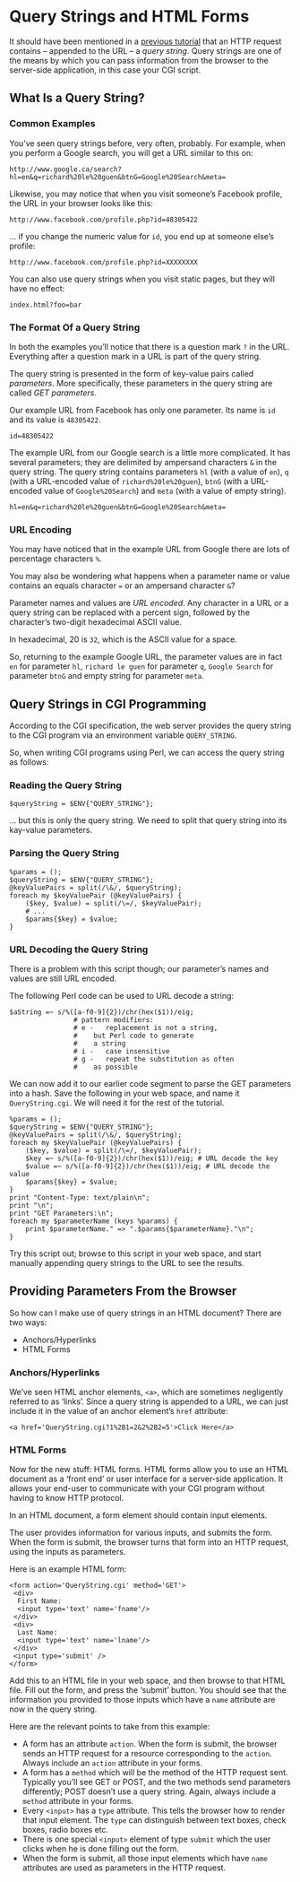 Query Strings and HTML Forms
============================

It should have been mentioned in a [previous tutorial](../soen229-w2009/tut-11.web-and-http.md) that an HTTP request contains – appended to the URL – a _query string_. Query strings are one of the means by which you can pass information from the browser to the server-side application, in this case your CGI script.

What Is a Query String?
-----------------------

### Common Examples

You’ve seen query strings before, very often, probably. For example, when you perform a Google search, you will get a URL similar to this on:

    http://www.google.ca/search?hl=en&q=richard%20le%20guen&btnG=Google%20Search&meta=

Likewise, you may notice that when you visit someone’s Facebook profile, the URL in your browser looks like this:

    http://www.facebook.com/profile.php?id=48305422

… if you change the numeric value for `id`, you end up at someone else’s profile:

    http://www.facebook.com/profile.php?id=XXXXXXXX

You can also use query strings when you visit static pages, but they will have no effect:

    index.html?foo=bar

### The Format Of a Query String

In both the examples you’ll notice that there is a question mark `?` in the URL. Everything after a question mark in a URL is part of the query string.

The query string is presented in the form of key-value pairs called _parameters_. More specifically, these parameters in the query string are called _GET parameters_.

Our example URL from Facebook has only one parameter. Its name is `id` and its value is `48305422`.

    id=48305422

The example URL from our Google search is a little more complicated. It has several parameters; they are delimited by ampersand characters `&` in the query string. The query string contains parameters `hl` (with a value of `en`), `q` (with a URL-encoded value of `richard%20le%20guen`), `btnG` (with a URL-encoded value of `Google%20Search`) and `meta` (with a value of empty string).

    hl=en&q=richard%20le%20guen&btnG=Google%20Search&meta=

### URL Encoding

You may have noticed that in the example URL from Google there are lots of percentage characters `%`.

You may also be wondering what happens when a parameter name or value contains an equals character `=` or an ampersand character `&`?

Parameter names and values are _URL encoded_. Any character in a URL or a query string can be replaced with a percent sign, followed by the character’s two-digit hexadecimal ASCII value.

In hexadecimal, 20 is `32`, which is the ASCII value for a space.

So, returning to the example Google URL, the parameter values are in fact `en` for parameter `hl`, `richard le guen` for parameter `q`, `Google Search` for parameter `btnG` and empty string for parameter `meta`.

Query Strings in CGI Programming
--------------------------------

According to the CGI specification, the web server provides the query string to the CGI program via an environment variable `QUERY_STRING`.

So, when writing CGI programs using Perl, we can access the query string as follows:

### Reading the Query String

    $queryString = $ENV{"QUERY_STRING"};

… but this is only the query string. We need to split that query string into its kay-value parameters.

### Parsing the Query String

    %params = ();
    $queryString = $ENV{"QUERY_STRING"};
    @keyValuePairs = split(/\&/, $queryString);
    foreach my $keyValuePair (@keyValuePairs) {
    	($key, $value) = split(/\=/, $keyValuePair);
    	# ...
    	$params{$key} = $value;
    }

### URL Decoding the Query String

There is a problem with this script though; our parameter’s names and values are still URL encoded.

The following Perl code can be used to URL decode a string:

    $aString =~ s/%([a-f0-9]{2})/chr(hex($1))/eig;
    				# pattern modifiers:
    				# e -	replacement is not a string,
    				#	 but Perl code to generate
    				#	 a string
    				# i -	case insensitive
    				# g -	repeat the substitution as often
    				#	 as possible

We can now add it to our earlier code segment to parse the GET parameters into a hash. Save the following in your web space, and name it `QueryString.cgi`. We will need it for the rest of the tutorial.

    %params = ();
    $queryString = $ENV{"QUERY_STRING"};
    @keyValuePairs = split(/\&/, $queryString);
    foreach my $keyValuePair (@keyValuePairs) {
    	($key, $value) = split(/\=/, $keyValuePair);
    	$key =~ s/%([a-f0-9]{2})/chr(hex($1))/eig; # URL decode the key
    	$value =~ s/%([a-f0-9]{2})/chr(hex($1))/eig; # URL decode the value
    	$params{$key} = $value;
    }
    print "Content-Type: text/plain\n";
    print "\n";
    print "GET Parameters:\n";
    foreach my $parameterName (keys %params) {
    	print $parameterName." => ".$params{$parameterName}."\n";
    }

Try this script out; browse to this script in your web space, and start manually appending query strings to the URL to see the results.

Providing Parameters From the Browser
-------------------------------------

So how can I make use of query strings in an HTML document? There are two ways:

*   Anchors/Hyperlinks
*   HTML Forms

### Anchors/Hyperlinks

We’ve seen HTML anchor elements, `<a>`, which are sometimes negligently referred to as ‘links’. Since a query string is appended to a URL, we can just include it in the value of an anchor element’s `href` attribute:

    <a href='QueryString.cgi?1%2B1=2&2%2B2=5'>Click Here</a>

### HTML Forms

Now for the new stuff: HTML forms. HTML forms allow you to use an HTML document as a ‘front end’ or user interface for a server-side application. It allows your end-user to communicate with your CGI program without having to know HTTP protocol.

In an HTML document, a form element should contain input elements.

The user provides information for various inputs, and submits the form. When the form is submit, the browser turns that form into an HTTP request, using the inputs as parameters.

Here is an example HTML form:

    <form action='QueryString.cgi' method='GET'>
     <div>
      First Name:
      <input type='text' name='fname'/>
     </div>
     <div>
      Last Name:
      <input type='text' name='lname'/>
     </div>
     <input type='submit' />
    </form>

Add this to an HTML file in your web space, and then browse to that HTML file. Fill out the form, and press the ‘submit’ button. You should see that the information you provided to those inputs which have a `name` attribute are now in the query string.

Here are the relevant points to take from this example:

*   A form has an attribute `action`. When the form is submit, the browser sends an HTTP request for a resource corresponding to the `action`. Always include an `action` attribute in your forms.
*   A form has a `method` which will be the method of the HTTP request sent. Typically you’ll see GET or POST, and the two methods send parameters differently; POST doesn’t use a query string. Again, always include a `method` attribute in your forms.
*   Every `<input>` has a `type` attribute. This tells the browser how to render that input element. The `type` can distinguish between text boxes, check boxes, radio boxes etc.
*   There is one special `<input>` element of type `submit` which the user clicks when he is done filling out the form.
*   When the form is submit, all those input elements which have `name` attributes are used as parameters in the HTTP request.
